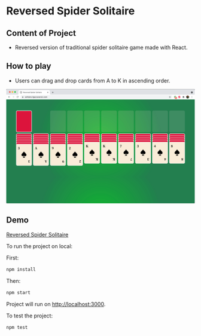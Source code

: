 # Reversed Spider Solitaire

## Content of Project
- Reversed version of traditional spider solitaire game made with React.

## How to play
- Users can drag and drop cards from A to K in ascending order.

![](./public/images/home.png)

## Demo

[Reversed Spider Solitaire](https://solitaire.ilgazzararsiz.com/)

To run the project on local:

First:

```bash
npm install
```
Then:

```bash
npm start
```
Project will run on [http://localhost:3000](http://localhost:3000).

To test the project:
```bash
npm test
```